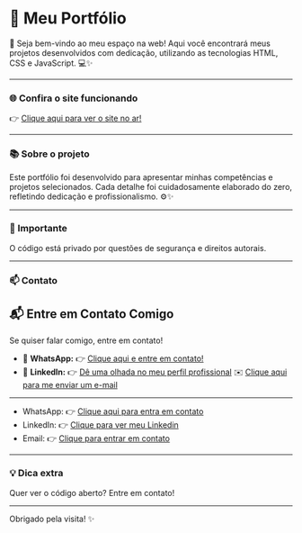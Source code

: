 # 🚀 Meu Portfólio

👋 Seja bem-vindo ao meu espaço na web! Aqui você encontrará meus projetos desenvolvidos com dedicação, utilizando as tecnologias HTML, CSS e JavaScript. 💻✨

---

### 🌐 Confira o site funcionando

👉 [Clique aqui para ver o site no ar!](https://port-folio-1-0-git-main-lucas-silvas-projects-a08db18e.vercel.app/)

---

### 📚 Sobre o projeto

Este portfólio foi desenvolvido para apresentar minhas competências e projetos selecionados. Cada detalhe foi cuidadosamente elaborado do zero, refletindo dedicação e profissionalismo. ⚙️✨

---

### 🔐 Importante

O código está privado por questões de segurança e direitos autorais.

---

### 📫 Contato

## 📬 Entre em Contato Comigo

Se quiser falar comigo, entre em contato!

- 💬 **WhatsApp:**  👉 [Clique aqui e entre em contato!](https://wa.me/5511930343236?text=Ol%C3%A1%2C%20Lucas%20gostaria%20de%20falar%20com%20voc%C3%AA%20%3F)
- 💼 **LinkedIn:**  👉 [Dê uma olhada no meu perfil profissional](https://www.linkedin.com/in/lucas-silva-ab6360365/)
✉️ [Clique aqui para me enviar um e-mail](mailto:lucassilva1710@yahoo.com?subject=Olá%20Lucas,%20vi%20seu%20perfil%20no%20LinkedIn&body=Gostaria%20de%20falar%20com%20você%20sobre...)

---

- WhatsApp: 👉 [Clique aqui para entra em contato](https://wa.me/5511930343236?text=Ol%C3%A1%2C%20Lucas%20gostaria%20de%20falar%20com%20voc%C3%AA%20%3F)
- LinkedIn: 👉 [Clique para ver meu Linkedin](https://www.linkedin.com/in/lucas-silva-ab6360365/)
- Email: 👉 [Clique para entrar em contato](https://mail.yahoo.com/d/compose/7629318242?.intl=br&.lang=pt-BR)

---

### 💡 Dica extra

Quer ver o código aberto? Entre em contato!

---

Obrigado pela visita! ✨
